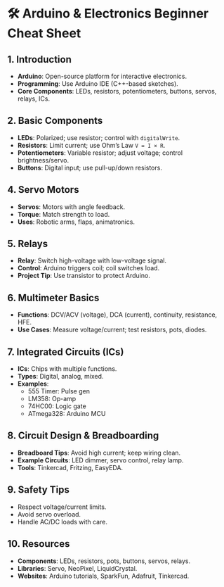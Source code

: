 # 🛠️ Arduino & Electronics Beginner Cheat Sheet

## 1. Introduction
- **Arduino**: Open-source platform for interactive electronics.
- **Programming**: Use Arduino IDE (C++-based sketches).
- **Core Components**: LEDs, resistors, potentiometers, buttons, servos, relays, ICs.

## 2. Basic Components
- **LEDs**: Polarized; use resistor; control with `digitalWrite`.
- **Resistors**: Limit current; use Ohm’s Law `V = I × R`.
- **Potentiometers**: Variable resistor; adjust voltage; control brightness/servo.
- **Buttons**: Digital input; use pull-up/down resistors.

## 4. Servo Motors
- **Servos**: Motors with angle feedback.
- **Torque**: Match strength to load.
- **Uses**: Robotic arms, flaps, animatronics.

## 5. Relays
- **Relay**: Switch high-voltage with low-voltage signal.
- **Control**: Arduino triggers coil; coil switches load.
- **Project Tip**: Use transistor to protect Arduino.

## 6. Multimeter Basics
- **Functions**: DCV/ACV (voltage), DCA (current), continuity, resistance, HFE.
- **Use Cases**: Measure voltage/current; test resistors, pots, diodes.

## 7. Integrated Circuits (ICs)
- **ICs**: Chips with multiple functions.
- **Types**: Digital, analog, mixed.
- **Examples**:
  - 555 Timer: Pulse gen
  - LM358: Op-amp
  - 74HC00: Logic gate
  - ATmega328: Arduino MCU

## 8. Circuit Design & Breadboarding
- **Breadboard Tips**: Avoid high current; keep wiring clean.
- **Example Circuits**: LED dimmer, servo control, relay lamp.
- **Tools**: Tinkercad, Fritzing, EasyEDA.

## 9. Safety Tips
- Respect voltage/current limits.
- Avoid servo overload.
- Handle AC/DC loads with care.

## 10. Resources
- **Components**: LEDs, resistors, pots, buttons, servos, relays.
- **Libraries**: Servo, NeoPixel, LiquidCrystal.
- **Websites**: Arduino tutorials, SparkFun, Adafruit, Tinkercad.
